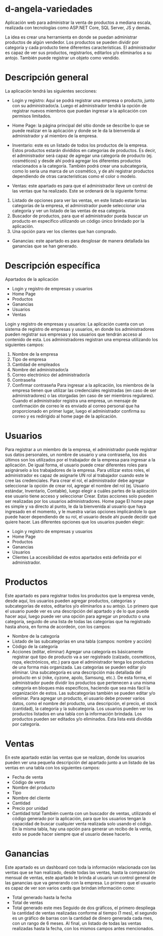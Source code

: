 # d-angela-variedades
Aplicación web para administrar la venta de productos a mediana escala, realizada con tecnologías como ASP.NET Core, SQL Server, JS y demás.

La idea es crear una herramienta en donde se puedan administrar productos de algún vendedor. Los productos se pueden dividir por categoría y cada producto tiene diferentes características.
El administrador es capaz de ver sus productos, registrarlos, editarlos y/o eliminarlos a su antojo. También puede registrar un objeto como vendido.
# Descripción general
La aplicación tendrá las siguientes secciones:
-	Login y registro: Aquí se podrá registrar una empresa o producto, junto con su administrador/a. Luego el administrador tendrá la opción de registrar nuevos miembros que puedan ingresar a la aplicación con permisos limitados.

-	Home Page: la página principal del sitio donde se describe lo que se puede realizar en la aplicación y donde se le da la bienvenida al administrador y al miembro de la empresa.

-	Inventario: este es un listado de todos los productos de la empresa. Estos productos estarán divididos en categorías de productos. Es decir, el administrador será capaz de agregar una categoría de producto (ej. cosméticos) y desde ahí podrá agregar los diferentes productos relacionados a la categoría. También podrá crear una subcategoría, como lo sería una marca de un cosmético, y de ahí registrar productos dependiendo de otras características como el color o modelo.

-	Ventas: este apartado es para que el administrador lleve un control de las ventas que ha realizado. Este se ordenará de la siguiente forma: 

1.	Listado de opciones para ver las ventas, en este listado estarán las categorías de la empresa, el administrador puede seleccionar una categoría y ver un listado de las ventas de esa categoría.
2.	Buscador de productos, para que el administrador pueda buscar un producto en específico utilizando un código único brindado por la aplicación.
3.	Una opción para ver los clientes que han comprado.

-	Ganancias: este apartado es para desglosar de manera detallada las ganancias que se han generado.

# Descripción específica
Apartados de la aplicación
-	Login y registro de empresas y usuarios
-	Home Page
-	Productos
-	Ganancias 
-	Usuarios
-	Ventas

Login y registro de empresas y usuarios:
La aplicación cuenta con un sistema de registro de empresas y usuarios, en donde los administradores pueden registrar sus empresas y los usuarios que tendrán acceso al contenido de esta.
Los administradores registran una empresa utilizando los siguientes campos:
1.	Nombre de la empresa
2.	Tipo de empresa
3.	Cantidad de empleados
4.	Nombre del administrador/a
5.	Correo electrónico del administrador/a
6.	Contraseña
7.	Confirmar contraseña
Para ingresar a la aplicación, los miembros de la empresa tienen que utilizar las credenciales registradas (en caso de ser administradores) o las otorgadas (en caso de ser miembros regulares).
Cuando el administrador registra una empresa, un mensaje de confirmación de correo le es enviado al correo personal que ha proporcionado en primer lugar, luego el administrador confirma su correo y es redirigido al home page de la aplicación.



# Usuarios

Para registrar a un miembro de la empresa, el administrador puede registrar sus datos personales, un nombre de usuario y una contraseña, los dos últimos son los utilizados por el trabajador de la empresa para ingresar a la aplicación.
De igual forma, el usuario puede crear diferentes roles para asignárselo a los trabajadores de la empresa. Para utilizar estos roles, el administrador es capaz de asignarle UN rol al trabajador cuando este le cree las credenciales.
Para crear el rol, el administrador debe agregar seleccionar la opción de crear rol, agregar el nombre del rol (ej. Usuario estándar, Inventario, Contable), luego elegir a cuáles partes de la aplicación ese usuario tiene acceso y seleccionar Crear. 
Estas acciones solo pueden ser realizadas por los usuarios administradores.
Home page
El home page es simple y va directo al punto, le da la bienvenida al usuario que haya ingresado en el momento, y le muestra varias opciones implicándole lo que puede hacer dependiendo de su rol, el usuario desde ahí puede decidir qué quiere hacer.
Las diferentes opciones que los usuarios pueden elegir:
-	Login y registro de empresas y usuarios
-	Home Page
-	Productos
-	Ganancias 
-	Usuarios
-	Clientes
La accesibilidad de estos apartados está definida por el administrador.

# Productos

Este apartado es para registrar todos los productos que la empresa vende, desde aquí, los usuarios pueden agregar productos, categorías y subcategorías de estos, editarlos y/o eliminarlos a su antojo.
Lo primero que el usuario puede ver es una descripción del apartado y de lo que puede hacer aquí, luego puede ver una opción para agregar un producto o una categoría, seguido de una lista de todas las categorías que ha registrado hasta ahora, en forma de acordeón, con los campos:
-	Nombre de la categoría
-	Listado de las subcategorías en una tabla (campos: nombre y acción) 
-	Código de la categoría
-	Acciones (editar, eliminar)
Agregar una categoría es básicamente registrar qué tipo de producto va a ser registrado (calzado, cosméticos, ropa, electrónicos, etc.) para que el administrador tenga los productos de una forma más organizada. Las categorías se pueden editar y/o eliminar.
Una subcategoría es una descripción más detallada del producto en sí (nike, cyzone, apolo, Samsung, etc.). De esta forma, el administrador puede dividir los productos que pertenecen a una misma categoría en bloques más específicos, haciendo que sea más fácil la organización de estos. Las subcategorías también se pueden editar y/o eliminar.
Para agregar un producto, el usuario debe proveer varios datos, como el nombre del producto, una descripción, el precio, el stock (cantidad), la categoría y la subcategoría. Los usuarios pueden ver los productos listados en una tabla con la información brindada. Los productos pueden ser editados y/o eliminados. Esta lista está dividida por categoría.

# Ventas
En este apartado están las ventas que se realizan, donde los usuarios pueden ver una pequeña descripción del apartado junto a un listado de las ventas en una tabla con los siguientes campos:
-	Fecha de venta
-	Código de venta
-	Nombre del producto
-	Tipo
-	Nombre del cliente
-	Cantidad
-	Precio por unidad
-	Cantidad total
También cuenta con un buscador de ventas, utilizando el código generado por la aplicación, para que los usuarios tengan la capacidad de buscar cualquier venta realizada solo usando el código. En la misma tabla, hay una opción para generar un recibo de la venta, esto se puede hacer siempre que el usuario desee hacerlo.

# Ganancias
Este apartado es un dashboard con toda la información relacionada con las ventas que se han realizado, desde todas las ventas, hasta la comparación mensual de ventas, este apartado le brinda al usuario un control general de las ganancias que va generando con la empresa.
Lo primero que el usuario es capaz de ver son varios cards que brindan información como:
-	Total generado hasta la fecha
-	Total de ventas
-	Total generado este mes
Seguido de dos gráficos, el primero despliega la cantidad de ventas realizadas conforme al tiempo (1 mes), el segundo es un gráfico de barras con la cantidad de dinero generada cada mes, con un rango de 6 meses.
Al final, un listado de todas las ventas realizadas hasta la fecha, con los mismos campos antes mencionados.
